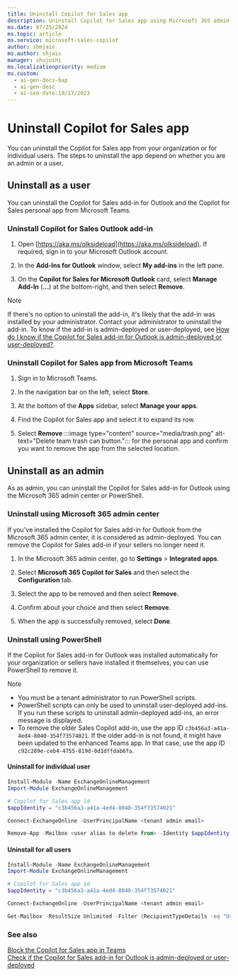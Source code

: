 ```yaml
---
title: Uninstall Copilot for Sales app
description: Uninstall Copilot for Sales app using Microsoft 365 admin center or PowerShell.
ms.date: 07/25/2024
ms.topic: article
ms.service: microsoft-sales-copilot
author: sbmjais
ms.author: shjais
manager: shujoshi
ms.localizationpriority: medium
ms.custom:
  - ai-gen-docs-bap
  - ai-gen-desc
  - ai-seo-date:10/17/2023
---
```


# Uninstall Copilot for Sales app

You can uninstall the Copilot for Sales app from your organization or for individual users. The steps to uninstall the app depend on whether you are an admin or a user.

## Uninstall as a user

You can uninstall the Copilot for Sales add-in for Outlook and the Copilot for Sales personal app from Microsoft Teams.

### Uninstall Copilot for Sales Outlook add-in

1. Open [https://aka.ms/olksideload](https://aka.ms/olksideload). If required, sign in to your Microsoft Outlook account.

1. In the **Add-Ins for Outlook** window, select **My add-ins** in the left pane.

1. On the **Copilot for Sales for Microsoft Outlook** card, select **Manage Add-In** (**...**) at the bottom-right, and then select **Remove**.

> [!NOTE]
> If there's no option to uninstall the add-in, it's likely that the add-in was installed by your administrator. Contact your administrator to uninstall the add-in. To know if the add-in is admin-deployed or user-deployed, see [How do I know if the Copilot for Sales add-in for Outlook is admin-deployed or user-deployed?](install-sales-copilot.md#how-do-i-know-if-the-copilot-for-sales-add-in-for-outlook-is-admin-deployed-or-user-deployed).

### Uninstall Copilot for Sales app from Microsoft Teams

1. Sign in to Microsoft Teams.

1. In the navigation bar on the left, select **Store**.

1. At the bottom of the **Apps** sidebar, select **Manage your apps**.

1. Find the Copilot for Sales app and select it to expand its row.

1. Select **Remove** :::image type="content" source="media/trash.png" alt-text="Delete team trash can button."::: for the personal app and confirm you want to remove the app from the selected location.

## Uninstall as an admin

As as admin, you can uninstall the Copilot for Sales add-in for Outlook using the Microsoft 365 admin center or PowerShell.

### Uninstall using Microsoft 365 admin center

If you've installed the Copilot for Sales add-in for Outlook from the Microsoft 365 admin center, it is considered as admin-deployed. You can remove the Copilot for Sales add-in if your sellers no longer need it.

1.  In the Microsoft 365 admin center, go to **Settings** &gt; **Integrated apps**.

2.  Select **Microsoft 365 Copilot for Sales** and then select the **Configuration** tab.

3. Select the app to be removed and then select **Remove**.

4.  Confirm about your choice and then select **Remove**.

5. When the app is successfully removed, select **Done**.

### Uninstall using PowerShell

If the Copilot for Sales add-in for Outlook was installed automatically for your organization or sellers have installed it themselves, you can use PowerShell to remove it.

> [!NOTE]
> - You must be a tenant administrator to run PowerShell scripts.
> - PowerShell scripts can only be used to uninstall user-deployed add-ins. If you run these scripts to uninstall admin-deployed add-ins, an error message is displayed.
> - To remove the older Sales Copilot add-in, use the app ID `c3b456a3-a41a-4ed4-8040-354f73574021`. If the older add-in is not found, it might have been updated to the enhanced Teams app. In that case, use the app ID `c92c289e-ceb4-4755-819d-0d1dffdab6fa`.

#### Uninstall for individual user

```powershell
Install-Module -Name ExchangeOnlineManagement
Import-Module ExchangeOnlineManagement

# Copilot for Sales app id
$appIdentity = "c3b456a3-a41a-4ed4-8040-354f73574021"

Connect-ExchangeOnline -UserPrincipalName <tenant admin email>

Remove-App -Mailbox <user alias to delete from> -Identity $appIdentity -Confirm:$false
```

#### Uninstall for all users


```powershell
Install-Module -Name ExchangeOnlineManagement
Import-Module ExchangeOnlineManagement

# Copilot for Sales app id
$appIdentity = "c3b456a3-a41a-4ed4-8040-354f73574021"

Connect-ExchangeOnline -UserPrincipalName <tenant admin email>

Get-Mailbox -ResultSize Unlimited -Filter {RecipientTypeDetails -eq "UserMailbox"} | ForEach-Object { Remove-App -Mailbox $_.Identity -Identity $appIdentity -Confirm:$false }
```

### See also

[Block the Copilot for Sales app in Teams](block-viva-sales-app-teams.md)<br>
[Check if the Copilot for Sales add-in for Outlook is admin-deployed or user-deployed](install-sales-copilot.md#how-do-i-know-if-the-copilot-for-sales-add-in-for-outlook-is-admin-deployed-or-user-deployed)
